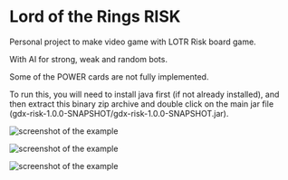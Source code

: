 Lord of the Rings RISK
======================

Personal project to make video game with LOTR Risk board game.

With AI for strong, weak and random bots.

Some of the POWER cards are not fully implemented.

To run this, you will need to install java first (if not already installed), and then extract 
this binary zip archive and double click on the main jar file (gdx-risk-1.0.0-SNAPSHOT/gdx-risk-1.0.0-SNAPSHOT.jar).

![screenshot of the example](https://raw.github.com/pantinor/lotr-risk/main/shot1.png)

![screenshot of the example](https://raw.github.com/pantinor/lotr-risk/main/shot2.png)

![screenshot of the example](https://raw.github.com/pantinor/lotr-risk/main/shot3.png)